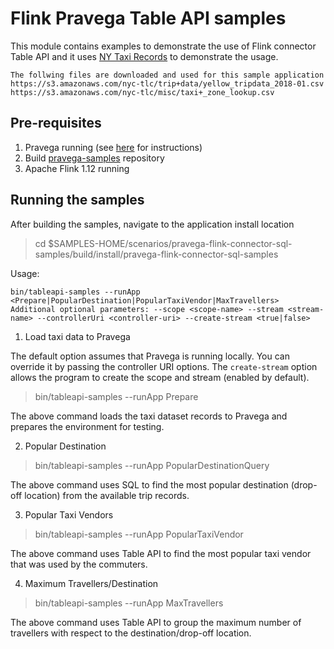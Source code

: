 # Flink Pravega Table API samples

This module contains examples to demonstrate the use of Flink connector Table API and it uses [NY Taxi Records](http://www.nyc.gov/html/tlc/html/about/trip_record_data.shtml) to demonstrate the usage.
```
The follwing files are downloaded and used for this sample application
https://s3.amazonaws.com/nyc-tlc/trip+data/yellow_tripdata_2018-01.csv
https://s3.amazonaws.com/nyc-tlc/misc/taxi+_zone_lookup.csv
```

## Pre-requisites
1. Pravega running (see [here](http://pravega.io/docs/latest/getting-started/) for instructions)
2. Build [pravega-samples](https://github.com/pravega/pravega-samples) repository
3. Apache Flink 1.12 running

## Running the samples

After building the samples, navigate to the application install location
> cd $SAMPLES-HOME/scenarios/pravega-flink-connector-sql-samples/build/install/pravega-flink-connector-sql-samples


Usage:

```
bin/tableapi-samples --runApp <Prepare|PopularDestination|PopularTaxiVendor|MaxTravellers> 
Additional optional parameters: --scope <scope-name> --stream <stream-name> --controllerUri <controller-uri> --create-stream <true|false> 
```

1) Load taxi data to Pravega

The default option assumes that Pravega is running locally. You can override it by passing the controller URI options. The `create-stream` option allows the program to create the scope and stream (enabled by default).

> bin/tableapi-samples --runApp Prepare

The above command loads the taxi dataset records to Pravega and prepares the environment for testing.

2) Popular Destination

> bin/tableapi-samples --runApp PopularDestinationQuery

The above command uses SQL to find the most popular destination (drop-off location) from the available trip records.

3) Popular Taxi Vendors

> bin/tableapi-samples --runApp PopularTaxiVendor

The above command uses Table API to find the most popular taxi vendor that was used by the commuters.

4) Maximum Travellers/Destination

> bin/tableapi-samples --runApp MaxTravellers

The above command uses Table API to group the maximum number of travellers with respect to the destination/drop-off location. 